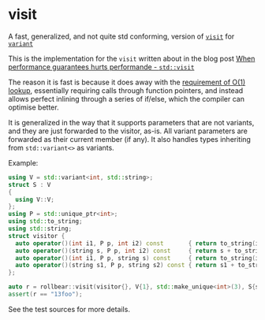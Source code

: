 # visit
A fast, generalized, and not quite std conforming, version of
[`visit`](https://en.cppreference.com/w/cpp/utility/variant/visit) for
[`variant`](https://en.cppreference.com/w/cpp/utility/variant)

This is the implementation for the `visit` written about in the blog post
 [When performance guarantees hurts performande - `std::visit`](https://playfulprogramming.blogspot.com/2018/12/when-performance-guarantees-hurts.html)

The reason it is fast is because it does away with the [requirement of O(1)
lookup](http://eel.is/c++draft/variant.visit#5), essentially requiring calls through function pointers, and instead
allows perfect inlining through a series of if/else, which the compiler can
optimise better.


It is generalized in the way that it supports parameters that are not variants,
and they are just forwarded to the visitor, as-is. All variant parameters are
forwarded as their current member (if any). It also handles types inheriting
from `std::variant<>` as variants.

Example:
```Cpp
using V = std::variant<int, std::string>;
struct S : V
{
  using V::V;
};
using P = std::unique_ptr<int>;
using std::to_string;
using std::string;
struct visitor {
  auto operator()(int i1, P p, int i2) const       { return to_string(i1) + to_string(*p) + to_string(i2); }
  auto operator()(string s, P p, int i2) const     { return s + to_string(*p) + to_string(i2); }
  auto operator()(int i1, P p, string s) const     { return to_string(i1) + to_string(*p) + s; }
  auto operator()(string s1, P p, string s2) const { return s1 + to_string(*p) + s2; }
};

auto r = rollbear::visit(visitor{}, V{1}, std::make_unique<int>(3), S{string{"foo"}});
assert(r == "13foo");
```

See the test sources for more details.
